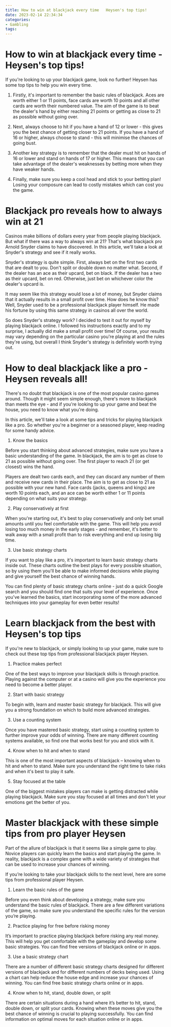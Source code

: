```yaml
---
title: How to win at blackjack every time   Heysen's top tips!
date: 2023-02-14 22:34:34
categories:
- Gambling
tags:
---
```



#  How to win at blackjack every time - Heysen's top tips!

If you're looking to up your blackjack game, look no further! Heysen has some top tips to help you win every time.

1. Firstly, it's important to remember the basic rules of blackjack. Aces are worth either 1 or 11 points, face cards are worth 10 points and all other cards are worth their numbered value. The aim of the game is to beat the dealer's hand by either reaching 21 points or getting as close to 21 as possible without going over.

2. Next, always choose to hit if you have a hand of 12 or lower - this gives you the best chance of getting closer to 21 points. If you have a hand of 16 or higher, always choose to stand - this will minimise the chances of going bust.

3. Another key strategy is to remember that the dealer must hit on hands of 16 or lower and stand on hands of 17 or higher. This means that you can take advantage of the dealer's weaknesses by betting more when they have weaker hands.

4. Finally, make sure you keep a cool head and stick to your betting plan! Losing your composure can lead to costly mistakes which can cost you the game.

#  Blackjack pro reveals how to always win at 21



Casinos make billions of dollars every year from people playing blackjack. But what if there was a way to always win at 21? That's what blackjack pro Arnold Snyder claims to have discovered. In this article, we'll take a look at Snyder's strategy and see if it really works.

Snyder's strategy is quite simple. First, always bet on the first two cards that are dealt to you. Don't split or double down no matter what. Second, if the dealer has an ace as their upcard, bet on black. If the dealer has a two as their upcard, bet on red. Otherwise, just bet on whichever color the dealer's upcard is.

It may seem like this strategy would lose a lot of money, but Snyder claims that it actually results in a small profit over time. How does he know this? Well, Snyder used to be a professional blackjack player himself. He made his fortune by using this same strategy in casinos all over the world.

So does Snyder's strategy work? I decided to test it out for myself by playing blackjack online. I followed his instructions exactly and to my surprise, I actually did make a small profit over time! Of course, your results may vary depending on the particular casino you're playing at and the rules they're using, but overall I think Snyder's strategy is definitely worth trying out.

#  How to deal blackjack like a pro - Heysen reveals all!

There's no doubt that blackjack is one of the most popular casino games around. Though it might seem simple enough, there's more to blackjack than meets the eye - and if you're looking to up your game and beat the house, you need to know what you're doing.

In this article, we'll take a look at some tips and tricks for playing blackjack like a pro. So whether you're a beginner or a seasoned player, keep reading for some handy advice.

1. Know the basics

Before you start thinking about advanced strategies, make sure you have a basic understanding of the game. In blackjack, the aim is to get as close to 21 as possible without going over. The first player to reach 21 (or get closest) wins the hand.

Players are dealt two cards each, and they can discard any number of them and receive new cards in their place. The aim is to get as close to 21 as possible with your new hand. Face cards (jacks, queens and kings) are worth 10 points each, and an ace can be worth either 1 or 11 points depending on what suits your strategy.

2. Play conservatively at first

When you're starting out, it's best to play conservatively and only bet small amounts until you feel comfortable with the game. This will help you avoid losing too much money in the early stages - and remember, it's better to walk away with a small profit than to risk everything and end up losing big time.

3. Use basic strategy charts

If you want to play like a pro, it's important to learn basic strategy charts inside out. These charts outline the best plays for every possible situation, so by using them you'll be able to make informed decisions while playing and give yourself the best chance of winning hands.

You can find plenty of basic strategy charts online - just do a quick Google search and you should find one that suits your level of experience. Once you've learned the basics, start incorporating some of the more advanced techniques into your gameplay for even better results!

#  Learn blackjack from the best with Heysen's top tips

If you're new to blackjack, or simply looking to up your game, make sure to check out these top tips from professional blackjack player Heysen.

1. Practice makes perfect

One of the best ways to improve your blackjack skills is through practice. Playing against the computer or at a casino will give you the experience you need to become a better player.

2. Start with basic strategy

To begin with, learn and master basic strategy for blackjack. This will give you a strong foundation on which to build more advanced strategies.

3. Use a counting system

Once you have mastered basic strategy, start using a counting system to further improve your odds of winning. There are many different counting systems available, so find one that works best for you and stick with it.

4. Know when to hit and when to stand

This is one of the most important aspects of blackjack – knowing when to hit and when to stand. Make sure you understand the right time to take risks and when it's best to play it safe.

5. Stay focused at the table

One of the biggest mistakes players can make is getting distracted while playing blackjack. Make sure you stay focused at all times and don't let your emotions get the better of you.

#  Master blackjack with these simple tips from pro player Heysen

Part of the allure of blackjack is that it seems like a simple game to play. Novice players can quickly learn the basics and start playing the game. In reality, blackjack is a complex game with a wide variety of strategies that can be used to increase your chances of winning.

If you’re looking to take your blackjack skills to the next level, here are some tips from professional player Heysen.

1. Learn the basic rules of the game

Before you even think about developing a strategy, make sure you understand the basic rules of blackjack. There are a few different variations of the game, so make sure you understand the specific rules for the version you’re playing.

2. Practice playing for free before risking money

It’s important to practice playing blackjack before risking any real money. This will help you get comfortable with the gameplay and develop some basic strategies. You can find free versions of blackjack online or in apps.

3. Use a basic strategy chart

There are a number of different basic strategy charts designed for different versions of blackjack and for different numbers of decks being used. Using a chart can help reduce the house edge and increase your chances of winning. You can find free basic strategy charts online or in apps.

4. Know when to hit, stand, double down, or split

There are certain situations during a hand where it’s better to hit, stand, double down, or split your cards. Knowing when these moves give you the best chance of winning is crucial to playing successfully. You can find information on optimal moves for each situation online or in apps.
